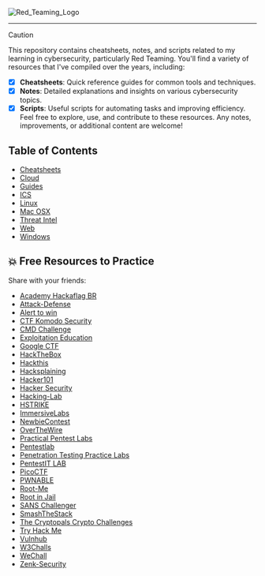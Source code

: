 ![Red_Teaming_Logo](https://github.com/user-attachments/assets/9a8e387d-351d-4dcc-a672-487cf3d003d7)

---

> [!CAUTION]
> This repository contains cheatsheets, notes, and scripts related to my learning in cybersecurity, particularly Red Teaming. You'll find a variety of resources that I've compiled over the years, including:
>
> - [X] **Cheatsheets**: Quick reference guides for common tools and techniques.
> - [X] **Notes**: Detailed explanations and insights on various cybersecurity topics.
> - [X] **Scripts**: Useful scripts for automating tasks and improving efficiency.
> Feel free to explore, use, and contribute to these resources. Any notes, improvements, or additional content are welcome!

## Table of Contents

- [Cheatsheets](./Cheatsheets)
- [Cloud](Cloud.md)
- [Guides](./Guides)
- [ICS](ICS.md)
- [Linux](Linux.md)
- [Mac OSX](Mac_OSX.md)
- [Threat Intel](Theat_Intel.md)
- [Web](Web.md)
- [Windows](Windows.md)

## :boom: Free Resources to Practice

Share with your friends:

- [Academy Hackaflag BR](https://hackaflag.com.br/)
- [Attack-Defense](https://attackdefense.com)
- [Alert to win](https://alf.nu/alert1)
- [CTF Komodo Security](https://ctf.komodosec.com)
- [CMD Challenge](https://cmdchallenge.com)
- [Exploitation Education](https://exploit.education)
- [Google CTF](https://lnkd.in/e46drbz8)
- [HackTheBox](https://www.hackthebox.com)
- [Hackthis](https://www.hackthis.co.uk)
- [Hacksplaining](https://lnkd.in/eAB5CSTA)
- [Hacker101](https://ctf.hacker101.com)
- [Hacker Security](https://lnkd.in/ex7R-C-e)
- [Hacking-Lab](https://hacking-lab.com/)
- [HSTRIKE](https://hstrike.com)
- [ImmersiveLabs](https://immersivelabs.com)
- [NewbieContest](https://lnkd.in/ewBk6fU5)
- [OverTheWire](http://overthewire.org)
- [Practical Pentest Labs](https://lnkd.in/esq9Yuv5)
- [Pentestlab](https://pentesterlab.com)
- [Penetration Testing Practice Labs](https://lnkd.in/e6wVANYd)
- [PentestIT LAB](https://lab.pentestit.ru)
- [PicoCTF](https://picoctf.com)
- [PWNABLE](https://lnkd.in/eMEwBJzn)
- [Root-Me](https://www.root-me.org)
- [Root in Jail](http://rootinjail.com)
- [SANS Challenger](https://lnkd.in/e5TAMawK)
- [SmashTheStack](https://lnkd.in/eVn9rP9p)
- [The Cryptopals Crypto Challenges](https://cryptopals.com)
- [Try Hack Me](https://tryhackme.com)
- [Vulnhub](https://www.vulnhub.com)
- [W3Challs](https://w3challs.com)
- [WeChall](http://www.wechall.net)
- [Zenk-Security](https://lnkd.in/ewJ5rNx2)
